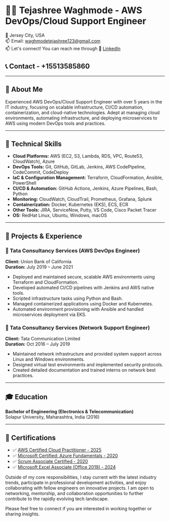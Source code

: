# 👩‍💻 Tejashree Waghmode - AWS DevOps/Cloud Support Engineer

📍 Jersey City, USA  
📫 Email: [waghmodetejashree123@gmail.com](mailto:waghmodetejashree123@gmail.com)  
📫 Let's connect! You can reach me through 🔗 [LinkedIn](https://www.linkedin.com/in/tejashreewaghmode1/)  
## 📞 Contact - +15513585860


---

## 🚀 About Me

Experienced AWS DevOps/Cloud Support Engineer with over 5 years in the IT industry, focusing on scalable infrastructure, CI/CD automation, containerization, and cloud-native technologies. Adept at managing cloud environments, automating infrastructure, and deploying microservices to AWS using modern DevOps tools and practices.

---

## 🔧 Technical Skills

- **Cloud Platforms:** AWS (EC2, S3, Lambda, RDS, VPC, Route53, CloudWatch), Azure  
- **DevOps Tools:** Git, GitHub, GitLab, Jenkins, AWS CodePipeline, CodeCommit, CodeDeploy  
- **IaC & Configuration Management:** Terraform, CloudFormation, Ansible, PowerShell  
- **CI/CD & Automation:** GitHub Actions, Jenkins, Azure Pipelines, Bash, Python  
- **Monitoring:** CloudWatch, CloudTrail, Prometheus, Grafana, Splunk  
- **Containerization:** Docker, Kubernetes (EKS), ECS, ECR  
- **Other Tools:** JIRA, ServiceNow, Putty, VS Code, Cisco Packet Tracer  
- **OS:** RedHat Linux, Ubuntu, Windows, macOS  

---

## 🧪 Projects & Experience

### 🔹 Tata Consultancy Services (AWS DevOps Engineer)  
**Client:** Union Bank of California  
**Duration:** July 2019 – June 2021  
- Deployed and maintained secure, scalable AWS environments using Terraform and CloudFormation.  
- Developed automated CI/CD pipelines with Jenkins and AWS native tools.  
- Scripted infrastructure tasks using Python and Bash.  
- Managed containerized applications using Docker and Kubernetes.  
- Automated environment provisioning with Ansible and handled microservices deployment via EKS.

### 🔹 Tata Consultancy Services (Network Support Engineer)  
**Client:** Tata Communication Limited  
**Duration:** Oct 2016 – July 2019  
- Maintained network infrastructure and provided system support across Linux and Windows environments.  
- Designed virtual test environments and implemented security protocols.  
- Created detailed documentation and trained interns on network best practices.

---

## 🎓 Education

**Bachelor of Engineering (Electronics & Telecommunication)**  
Solapur University, Maharashtra, India (2016)

---

## 🏅 Certifications

- ✅ [AWS Certified Cloud Practitioner - 2025](https://www.credly.com/badges/ac49b198-8cfd-45dd-867e-6a4cf03f3004/linked_in?t=sps8dp)  
- ✅ [Microsoft Certified: Azure Fundamentals - 2020](https://www.credly.com/badges/188fc71e-0d7e-4843-99ca-58b9026b857a?source=linked_in_profile)  
- ✅ [Scrum Associate Certified - 2020](https://www.scrum-institute.org/badges/46309083362109)  
- ✅ [Microsoft Excel Associate (Office 2019) - 2024](https://www.credly.com/badges/75d17d07-c910-4f47-89d5-54dc86b01ca9/linked_in_profile)
  

Outside of my core responsibilities, I stay current with the latest industry trends, participate in professional development activities, and enjoy collaborating with fellow engineers on innovative projects. I am open to networking, mentorship, and collaboration opportunities to further contribute to the rapidly evolving tech landscape. 

Please feel free to connect if you are interested in working together or sharing insights.


